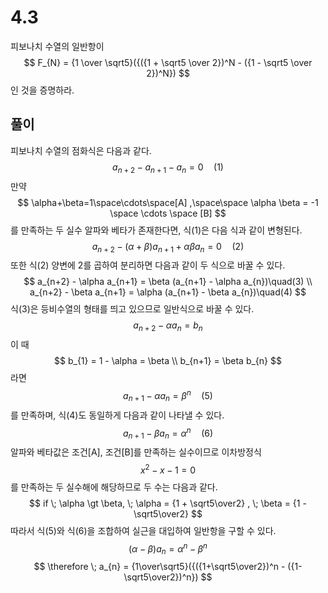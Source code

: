 # 4.3

피보나치 수열의 일반항이
$$ F_{N} = {1 \over \sqrt5}({({1 + \sqrt5 \over 2})^N - ({1 - \sqrt5 \over 2})^N}) $$
인 것을 증명하라.

## 풀이

피보나치 수열의 점화식은 다음과 같다.
$$ a_{n+2}-a_{n+1}-a_{n}=0\quad(1) $$
만약
$$ \alpha+\beta=1\space\cdots\space[A] ,\space\space \alpha \beta = -1 \space \cdots \space [B]  $$
를 만족하는 두 실수 알파와 베타가 존재한다면, 식(1)은 다음 식과 같이 변형된다.
$$ a_{n+2} - (\alpha+\beta) a_{n+1} + \alpha\beta a_{n} = 0\quad(2) $$
또한 식(2) 양변에 2를 곱하여 분리하면 다음과 같이 두 식으로 바꿀 수 있다.
$$
a_{n+2} - \alpha a_{n+1} = \beta (a_{n+1} - \alpha a_{n})\quad(3)
\\
a_{n+2} - \beta a_{n+1} = \alpha (a_{n+1} - \beta a_{n})\quad(4)
$$
식(3)은 등비수열의 형태를 띄고 있으므로 일반식으로 바꿀 수 있다.
$$
a_{n+2} - \alpha a_{n} = b_{n} 
$$
이 때
$$
b_{1} = 1 - \alpha = \beta
\\
b_{n+1} = \beta b_{n}
$$
라면
$$
a_{n+1} - \alpha a_{n} = \beta^n \quad (5)
$$
를 만족하며, 식(4)도 동일하게 다음과 같이 나타낼 수 있다.
$$
a_{n+1} - \beta a_{n} = \alpha^n \quad (6)
$$
알파와 베타값은 조건[A], 조건[B]를 만족하는 실수이므로 이차방정식
$$
x^2 - x - 1 = 0
$$
를 만족하는 두 실수해에 해당하므로 두 수는 다음과 같다.
$$
if \; \alpha \gt \beta, \; \alpha = {1 + \sqrt5\over2} , \; \beta = {1 - \sqrt5\over2}
$$
따라서 식(5)와 식(6)을 조합하여 실근을 대입하여 일반항을 구할 수 있다.
$$
(\alpha - \beta) a_{n} = \alpha ^ n - \beta ^ n
$$
$$
\therefore \; a_{n} = {1\over\sqrt5}({({1+\sqrt5\over2})^n - ({1-\sqrt5\over2})^n})
$$